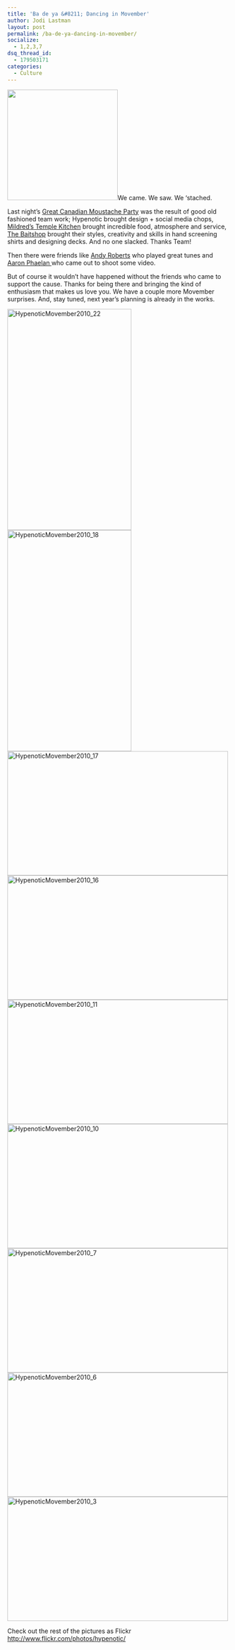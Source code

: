 ```yaml
---
title: 'Ba de ya &#8211; Dancing in Movember'
author: Jodi Lastman
layout: post
permalink: /ba-de-ya-dancing-in-movember/
socialize:
  - 1,2,3,7
dsq_thread_id:
  - 179503171
categories:
  - Culture
---
```

<a rel="attachment wp-att-3850" href="http://hypenotic.com/meaning-fulmarketing/3846/ba-de-ya-dancing-in-movember/attachment/hypenotic_movember_badge-5"><img class="alignleft size-thumbnail wp-image-3850" title="Hypenotic_movember_badge" src="http://hypenotic.com/wordpress/wp-content/uploads/2010/11/Hypenotic_movember_badge4-250x250.jpg" alt="" width="250" height="250" /></a>We came. We saw. We &#8216;stached.

Last night&#8217;s [Great Canadian Moustache Party][1] was the result of good old fashioned team work; Hypenotic brought design + social media chops, [Mildred&#8217;s Temple Kitchen][2] brought incredible food, atmosphere and service, [The Baitshop][3] brought their styles, creativity and skills in hand screening shirts and designing decks. And no one slacked. Thanks Team!

Then there were friends like [Andy Roberts][4] who played great tunes and [Aaron Phaelan ][5]who came out to shoot some video.

But of course it wouldn&#8217;t have happened without the friends who came to support the cause. Thanks for being there and bringing the kind of enthusiasm that makes us love you. We have a couple more Movember surprises. And, stay tuned, next year&#8217;s planning is already in the works.

[<img src="http://farm6.static.flickr.com/5047/5206399949_d2276d5d69.jpg" alt="HypenoticMovember2010_22" width="281" height="500" />][6] [<img src="http://farm5.static.flickr.com/4127/5206997532_814ff9dd68.jpg" alt="HypenoticMovember2010_18" width="281" height="500" />][7] [<img src="http://farm5.static.flickr.com/4085/5206997388_539a2ea755.jpg" alt="HypenoticMovember2010_17" width="500" height="281" />][8] [<img src="http://farm6.static.flickr.com/5164/5206997176_99507df599.jpg" alt="HypenoticMovember2010_16" width="500" height="281" />][9] [<img src="http://farm6.static.flickr.com/5045/5206398521_b3dea4d1f2.jpg" alt="HypenoticMovember2010_11" width="500" height="281" />][10] [<img src="http://farm6.static.flickr.com/5287/5206996404_e9fc9dcd6b.jpg" alt="HypenoticMovember2010_10" width="500" height="281" />][11] [<img src="http://farm6.static.flickr.com/5249/5206995982_108ab022b6.jpg" alt="HypenoticMovember2010_7" width="500" height="281" />][12] [<img src="http://farm6.static.flickr.com/5290/5206995852_25f6b20398.jpg" alt="HypenoticMovember2010_6" width="500" height="281" />][13] [<img src="http://farm6.static.flickr.com/5083/5206995464_7d38d6a8d9.jpg" alt="HypenoticMovember2010_3" width="500" height="281" />][14]

Check out the rest of the pictures as Flickr http://www.flickr.com/photos/hypenotic/

 [1]: http://moustacheparty.eventbrite.com/
 [2]: http://www.templekitchen.com/
 [3]: http://www.thebaitshop.ca/
 [4]: http://mixedsignals.ca/#/-in-the-house-canada
 [5]: http://tarazatstudios.com/
 [6]: http://www.flickr.com/photos/hypenotic/5206399949/ "HypenoticMovember2010_22 by Hypenotic TO, on Flickr"
 [7]: http://www.flickr.com/photos/hypenotic/5206997532/ "HypenoticMovember2010_18 by Hypenotic TO, on Flickr"
 [8]: http://www.flickr.com/photos/hypenotic/5206997388/ "HypenoticMovember2010_17 by Hypenotic TO, on Flickr"
 [9]: http://www.flickr.com/photos/hypenotic/5206997176/ "HypenoticMovember2010_16 by Hypenotic TO, on Flickr"
 [10]: http://www.flickr.com/photos/hypenotic/5206398521/ "HypenoticMovember2010_11 by Hypenotic TO, on Flickr"
 [11]: http://www.flickr.com/photos/hypenotic/5206996404/ "HypenoticMovember2010_10 by Hypenotic TO, on Flickr"
 [12]: http://www.flickr.com/photos/hypenotic/5206995982/ "HypenoticMovember2010_7 by Hypenotic TO, on Flickr"
 [13]: http://www.flickr.com/photos/hypenotic/5206995852/ "HypenoticMovember2010_6 by Hypenotic TO, on Flickr"
 [14]: http://www.flickr.com/photos/hypenotic/5206995464/ "HypenoticMovember2010_3 by Hypenotic TO, on Flickr"